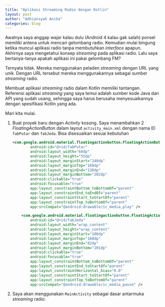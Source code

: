 ```yaml
---
title: "Aplikasi Streaming Radio dengan Kotlin"
layout: post
author: "Adhiansyah Ancha"
categories: blog
---
```


Awalnya saya anggap wajar kalau dulu (Android 4 kalau gak salah) ponsel memiliki antena untuk mencari gelombang radio. Kemudian mulai bingung ketika muncul aplikasi radio tanpa membutuhkan _interface_ apapun. Akhirnya saya mengetahui konsep _streaming_ pada aplikasi radio. Lalu saya bertanya-tanya apakah aplikasi ini pakai gelombang FM? 

Ternyata tidak. Mereka menggunakan peladen _streaming_ dengan URL yang unik. Dengan URL tersebut mereka menggunakannya sebagai sumber _streaming_ radio.

Membuat aplikasi _streaming_ radio dalam Kotlin memiliki tantangan. Referensi aplikasi _streaming_ yang saya temui adalah sumber kode Java dan API yang sudah usang, sehingga saya harus berusaha menyesuaikannya dengan spesifikasi Kotlin yang ada.

Mari kita mulai.

1. Buat proyek baru dengan _Activity_ kosong. Saya menambahkan 2  _FloatingActionButton_ dalam layout `activity_main.xml` dengan nama ID `fabPutar` dan `fabJeda`. Bisa disesuaikan sesuai kebutuhan

    ```XML
    <com.google.android.material.floatingactionbutton.FloatingActionButton
            android:id="@+id/fabPutar" 
            android:layout_width="68dp"
            android:layout_height="55dp"
            android:layout_marginStart="240dp"
            android:layout_marginTop="168dp"
            android:layout_marginEnd="130dp"
            android:layout_marginBottom="202dp"
            android:clickable="true"
            android:focusable="true"
            app:layout_constraintBottom_toBottomOf="parent"
            app:layout_constraintEnd_toEndOf="parent"
            app:layout_constraintStart_toStartOf="parent"
            app:layout_constraintTop_toBottomOf="parent"
            app:srcCompat="@android:drawable/ic_media_play" />

        <com.google.android.material.floatingactionbutton.FloatingActionButton
            android:id="@+id/fabJeda"
            android:layout_width="wrap_content"
            android:layout_height="wrap_content"
            android:layout_marginStart="100dp"
            android:layout_marginTop="168dp"
            android:layout_marginEnd="82dp"
            android:layout_marginBottom="201dp"
            android:clickable="true"
            android:focusable="true"
            app:layout_constraintBottom_toBottomOf="parent"
            app:layout_constraintEnd_toStartOf="parent"
            app:layout_constraintHorizontal_bias="0.0"
            app:layout_constraintStart_toStartOf="parent"
            app:layout_constraintTop_toBottomOf="parent"
            app:srcCompat="@android:drawable/ic_media_pause" />
    ```

2. Saya akan menggunakan `MainActivity` sebagai dasar antarmuka  _streaming_ radio:

